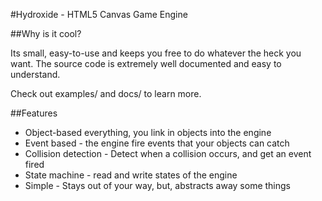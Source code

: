 #Hydroxide - HTML5 Canvas Game Engine

##Why is it cool?

Its small, easy-to-use and keeps you free to do whatever the heck you want.
The source code is extremely well documented and easy to understand.

Check out examples/ and docs/ to learn more.

##Features

* Object-based everything, you link in objects into the engine
* Event based - the engine fire events that your objects can catch
* Collision detection - Detect when a collision occurs, and get an event fired
* State machine - read and write states of the engine
* Simple - Stays out of your way, but, abstracts away some things

